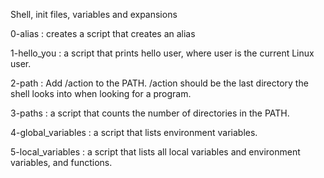 Shell, init files, variables and expansions

0-alias : creates a script that creates an alias

1-hello_you : a script that prints hello user, where user is the current Linux user.

2-path : Add /action to the PATH. /action should be the last directory the shell looks into when looking for a program.

3-paths : a script that counts the number of directories in the PATH.

4-global_variables : a script that lists environment variables.

5-local_variables : a script that lists all local variables and environment variables, and functions.
